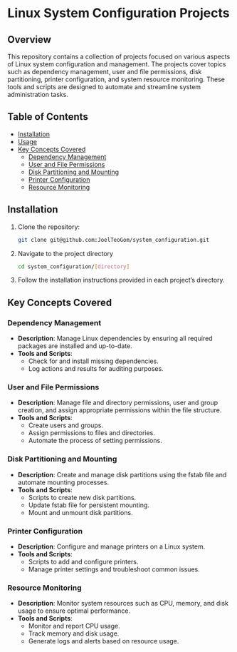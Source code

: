 # Linux System Configuration Projects

## Overview
This repository contains a collection of projects focused on various aspects of Linux system configuration and management. The projects cover topics such as dependency management, user and file permissions, disk partitioning, printer configuration, and system resource monitoring. These tools and scripts are designed to automate and streamline system administration tasks.

## Table of Contents
- [Installation](#installation)
- [Usage](#usage)
- [Key Concepts Covered](#key-concepts-covered)
  - [Dependency Management](#dependency-management)
  - [User and File Permissions](#user-and-file-permissions)
  - [Disk Partitioning and Mounting](#disk-partitioning-and-mounting)
  - [Printer Configuration](#printer-configuration)
  - [Resource Monitoring](#resource-monitoring)


## Installation
1. Clone the repository:
   ```sh
   git clone git@github.com:JoelTeoGom/system_configuration.git

2. Navigate to the project directory
   ```sh
   cd system_configuration/[directory]

3. Follow the installation instructions provided in each project’s directory.


## Key Concepts Covered

### Dependency Management
- **Description**: Manage Linux dependencies by ensuring all required packages are installed and up-to-date.
- **Tools and Scripts**:
  - Check for and install missing dependencies.
  - Log actions and results for auditing purposes.

### User and File Permissions
- **Description**: Manage file and directory permissions, user and group creation, and assign appropriate permissions within the file structure.
- **Tools and Scripts**:
  - Create users and groups.
  - Assign permissions to files and directories.
  - Automate the process of setting permissions.

### Disk Partitioning and Mounting
- **Description**: Create and manage disk partitions using the fstab file and automate mounting processes.
- **Tools and Scripts**:
  - Scripts to create new disk partitions.
  - Update fstab file for persistent mounting.
  - Mount and unmount disk partitions.

### Printer Configuration
- **Description**: Configure and manage printers on a Linux system.
- **Tools and Scripts**:
  - Scripts to add and configure printers.
  - Manage printer settings and troubleshoot common issues.

### Resource Monitoring
- **Description**: Monitor system resources such as CPU, memory, and disk usage to ensure optimal performance.
- **Tools and Scripts**:
  - Monitor and report CPU usage.
  - Track memory and disk usage.
  - Generate logs and alerts based on resource usage.


